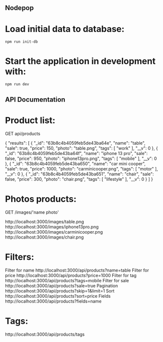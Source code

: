 ## Nodepop

# Load initial data to database:

```
npm run init-db
```

# Start the application in development with:

```sh
npm run dev
```

## API Documentation

# Product list:

GET api/products

{
      "results": [
      {
      "_id": "63b8c4b4059feb5de43ba64e",
      "name": "table",
      "sale": true,
      "price": 150,
      "photo": "table.png",
      "tags": [
      "work"
      ],
      "__v": 0
      },
      {
      "_id": "63b8c4b4059feb5de43ba64f",
      "name": "iphone 13 pro",
      "sale": false,
      "price": 950,
      "photo": "iphone13pro.png",
      "tags": [
      "mobile"
      ],
      "__v": 0
      },
      {
      "_id": "63b8c4b4059feb5de43ba650",
      "name": "car mini cooper",
      "sale": true,
      "price": 1000,
      "photo": "carminicooper.png",
      "tags": [
      "motor"
      ],
      "__v": 0
      },
      {
      "_id": "63b8c4b4059feb5de43ba651",
      "name": "chair",
      "sale": false,
      "price": 300,
      "photo": "chair.png",
      "tags": [
      "lifestyle"
      ],
      "__v": 0
   }
 ]
}


# Photos products:

GET /images/'name photo'

http://localhost:3000/images/table.png
http://localhost:3000/images/iphone13pro.png
http://localhost:3000/images/carminicooper.png
http://localhost:3000/images/chair.png

# Filters:

Filter for name  http://localhost:3000/api/products?name=table
Filter for price  http://localhost:3000/api/products?price=1000
Filter for tag  http://localhost:3000/api/products?tags=mobile
Filter for sale http://localhost:3000/api/products?sale=true
Pagination http://localhost:3000/api/products?skip=1&limit=1
Sort http://localhost:3000/api/products?sort=price
Fields http://localhost:3000/api/products?fields=name

# Tags:

http://localhost:3000/api/products/tags